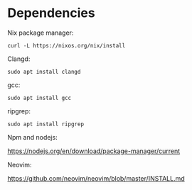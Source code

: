 # Dependencies
Nix package manager:

`curl -L https://nixos.org/nix/install`

Clangd:

`sudo apt install clangd`

gcc:

`sudo apt install gcc`

ripgrep:

`sudo apt install ripgrep`

Npm and nodejs:

https://nodejs.org/en/download/package-manager/current

Neovim:

https://github.com/neovim/neovim/blob/master/INSTALL.md
